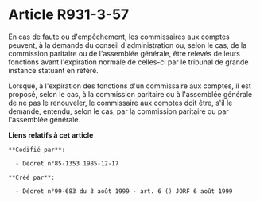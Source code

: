 # Article R931-3-57

En cas de faute ou d'empêchement, les commissaires aux comptes peuvent, à la demande du conseil d'administration ou, selon le
cas, de la commission paritaire ou de l'assemblée générale, être relevés de leurs fonctions avant l'expiration normale de
celles-ci par le tribunal de grande instance statuant en référé.

Lorsque, à l'expiration des fonctions d'un commissaire aux comptes, il est proposé, selon le cas, à la commission paritaire
ou à l'assemblée générale de ne pas le renouveler, le commissaire aux comptes doit être, s'il le demande, entendu, selon le
cas, par la commission paritaire ou par l'assemblée générale.

**Liens relatifs à cet article**

	**Codifié par**:

	  - Décret n°85-1353 1985-12-17

	**Créé par**:

	  - Décret n°99-683 du 3 août 1999 - art. 6 () JORF 6 août 1999
